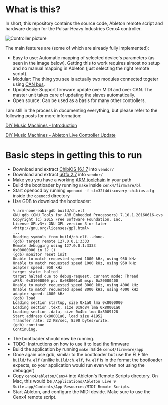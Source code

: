 # What is this?

In short, this repository contains the source code, Ableton remote script and hardware design for the Pulsar Heavy Industries Cenx4 controller.

![Controller picture](http://rundste.in/assets/diy-music-machines-ableton-live-controller-update/front.jpg)

The main features are (some of which are already fully implemented):
- Easy to use: Automatic mapping of selected device's parameters (as seen in the image below). Getting this to work requires almost no setup and no manual mapping in Ableton (just selecting the right remote script).
- Modular: The thing you see is actually two modules connected togeter using [CAN bus](https://en.wikipedia.org/wiki/CAN_bus).
- Updateable: Support firmware update over MIDI and over CAN. The master unit takes care of updating the slaves automatically.
- Open source: Can be used as a basis for many other controllers.

I am still in the process in documenting everything, but please refer to the following posts for more information:

[DIY Music Machines - Introduction](http://rundste.in/2016/12/08/diy-music-machines-intro.html)

[DIY Music Machines - Ableton Live Controller Update](http://rundste.in/2017/03/05/diy-music-machines-ableton-live-controller-update.html)

# Basic steps in getting this to run

- Download and extract [ChibiOS 16.1.7](https://sourceforge.net/projects/chibios/files/ChibiOS_RT%20stable/Version%2016.1.7/ChibiOS_16.1.7.zip/download) into `vendor/`
- Download and extract [uGfx 2.7](https://community.ugfx.io/files/file/2-%C2%B5gfx-library/?do=download&csrfKey=8ae07e04e710333d9b25ed4ae016a4ba) info `vendor/`
- Make you you have a working [ARM toolchain](https://launchpad.net/gcc-arm-embedded) in your path
- Build the bootloader by running `make` inside `cenx4/firmware/bl`
- Start openocd by running `openocd -f stm32f4discovery-chibios.cfg` inside the `openocd` directory
- Use GDB to download the bootloader:
    ```
    % arm-none-eabi-gdb build/ch.elf
    GNU gdb (GNU Tools for ARM Embedded Processors) 7.10.1.20160616-cvs
    Copyright (C) 2015 Free Software Foundation, Inc.
    License GPLv3+: GNU GPL version 3 or later <http://gnu.org/licenses/gpl.html>
    ...
    Reading symbols from build/ch.elf...done.
    (gdb) target remote 127.0.0.1:3333
    Remote debugging using 127.0.0.1:3333
    0x00000000 in ?? ()
    (gdb) monitor reset init
    Unable to match requested speed 1000 kHz, using 950 kHz
    Unable to match requested speed 1000 kHz, using 950 kHz
    adapter speed: 950 kHz
    target state: halted
    target halted due to debug-request, current mode: Thread
    xPSR: 0x01000000 pc: 0x080001a0 msp: 0x20000400
    Unable to match requested speed 8000 kHz, using 4000 kHz
    Unable to match requested speed 8000 kHz, using 4000 kHz
    adapter speed: 4000 kHz
    (gdb) load
    Loading section startup, size 0x1a0 lma 0x8000000
    Loading section .text, size 0x9d84 lma 0x80001a0
    Loading section .data, size 0x4bc lma 0x8009f28
    Start address 0x80001a0, load size 41952
    Transfer rate: 22 KB/sec, 8390 bytes/write.
    (gdb) continue
    Continuing.
    ```
 - The bootloader should now be running.
 - TODO: Instructions on how to use it to load the firmware
 - Build the application by running `make` inside `cenx4/firmware/app`
 - Once again use gdb, similar to the bootloader but use the ELF file `build/fw.elf` (unlike `build/ch.elf`, `fw.elf` is in the format the bootloader expects, so your application would run even when not using the debugger)
 - Copy `cenx4/ableton/Cenx4` into Ableton's Remote Scripts directory. On Mac, this would be `/Applications/Ableton Live 9 Suite.app/Contents/App-Resources/MIDI Remote Scripts`.
 - Start Ableton, and configure the MIDI devide. Make sure to use the Cenx4 remote script.
 
